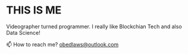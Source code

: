 <h1> THIS IS ME </h1>
Videographer turned programmer. I really like Blockchian Tech and also Data Science!



📫 How to reach me? obedlaws@outlook.com


